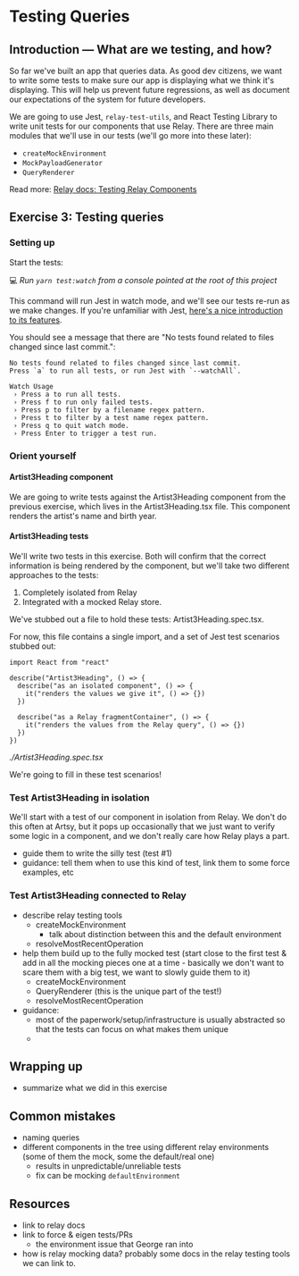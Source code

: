 # Testing Queries

## Introduction — What are we testing, and how?

So far we've built an app that queries data. As good dev citizens, we want to write some tests to make sure our app is displaying what we think it's displaying. This will help us prevent future regressions, as well as document our expectations of the system for future developers.

We are going to use Jest, `relay-test-utils`, and React Testing Library to write unit tests for our components that use Relay. There are three main modules that we'll use in our tests (we'll go more into these later):

- `createMockEnvironment`
- `MockPayloadGenerator`
- `QueryRenderer`

Read more:
[Relay docs: Testing Relay Components](https://relay.dev/docs/guides/testing-relay-components/)

## Exercise 3: Testing queries

### Setting up

Start the tests:

💻 _Run `yarn test:watch` from a console pointed at the root of this project_

This command will run Jest in watch mode, and we'll see our tests re-run as we make changes. If you're unfamiliar with Jest, [here's a nice introduction to its features](https://www.testim.io/blog/jest-testing-a-helpful-introductory-tutorial/).

You should see a message that there are "No tests found related to files changed since last commit.":

```
No tests found related to files changed since last commit.
Press `a` to run all tests, or run Jest with `--watchAll`.

Watch Usage
 › Press a to run all tests.
 › Press f to run only failed tests.
 › Press p to filter by a filename regex pattern.
 › Press t to filter by a test name regex pattern.
 › Press q to quit watch mode.
 › Press Enter to trigger a test run.
```

### Orient yourself

#### Artist3Heading component

We are going to write tests against the Artist3Heading component from the previous exercise, which lives in the Artist3Heading.tsx file. This component renders the artist's name and birth year.

#### Artist3Heading tests

We'll write two tests in this exercise. Both will confirm that the correct information is being rendered by the component, but we'll take two different approaches to the tests:
1. Completely isolated from Relay
2. Integrated with a mocked Relay store.

We've stubbed out a file to hold these tests: Artist3Heading.spec.tsx.

For now, this file contains a single import, and a set of Jest test scenarios stubbed out:

```tsx
import React from "react"

describe("Artist3Heading", () => {
  describe("as an isolated component", () => {
    it("renders the values we give it", () => {})
  })

  describe("as a Relay fragmentContainer", () => {
    it("renders the values from the Relay query", () => {})
  })
})
```

_./Artist3Heading.spec.tsx_

We're going to fill in these test scenarios!

### Test Artist3Heading in isolation

We'll start with a test of our component in isolation from Relay. We don't do this often at Artsy, but it pops up occasionally that we just want to verify some logic in a component, and we don't really care how Relay plays a part.

- guide them to write the silly test (test #1)
- guidance: tell them when to use this kind of test, link them to some force examples, etc

### Test Artist3Heading connected to Relay

- describe relay testing tools
  - createMockEnvironment
    - talk about distinction between this and the default environment
  - resolveMostRecentOperation
- help them build up to the fully mocked test (start close to the first test & add in all the mocking pieces one at a time - basically we don't want to scare them with a big test, we want to slowly guide them to it)
  - createMockEnvironment
  - QueryRenderer (this is the unique part of the test!)
  - resolveMostRecentOperation
- guidance:
  - most of the paperwork/setup/infrastructure is usually abstracted so that the tests can focus on what makes them unique
  -

## Wrapping up

- summarize what we did in this exercise

## Common mistakes

- naming queries
- different components in the tree using different relay environments (some of them the mock, some the default/real one)
  - results in unpredictable/unreliable tests
  - fix can be mocking `defaultEnvironment`

## Resources

- link to relay docs
- link to force & eigen tests/PRs
  - the environment issue that George ran into
- how is relay mocking data? probably some docs in the relay testing tools we can link to.
